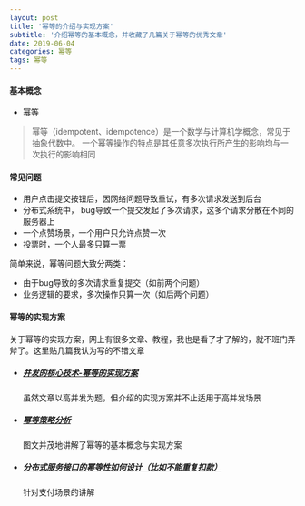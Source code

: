 ```yaml
---
layout: post
title: '幂等的介绍与实现方案'
subtitle: '介绍幂等的基本概念，并收藏了几篇关于幂等的优秀文章'
date: 2019-06-04
categories: 幂等
tags: 幂等
---
```

#### 基本概念
* 幂等
>幂等（idempotent、idempotence）是一个数学与计算机学概念，常见于抽象代数中。
一个幂等操作的特点是其任意多次执行所产生的影响均与一次执行的影响相同  



#### 常见问题
* 用户点击提交按钮后，因网络问题导致重试，有多次请求发送到后台
* 分布式系统中， bug导致一个提交发起了多次请求，这多个请求分散在不同的服务器上
* 一个点赞场景，一个用户只允许点赞一次
* 投票时，一个人最多只算一票

简单来说，幂等问题大致分两类：
* 由于bug导致的多次请求重复提交（如前两个问题）
* 业务逻辑的要求，多次操作只算一次（如后两个问题）

#### 幂等的实现方案
关于幂等的实现方案，网上有很多文章、教程，我也是看了才了解的，就不班门弄斧了。这里贴几篇我认为写的不错文章
* ##### [并发的核心技术-幂等的实现方案](https://825635381.iteye.com/blog/2276077)
    虽然文章以高并发为题，但介绍的实现方案并不止适用于高并发场景

* ##### [幂等策略分析](http://geyifan.cn/2016/06/02/idempotent-solutions/)
    图文并茂地讲解了幂等的基本概念与实现方案

* ##### [分布式服务接口的幂等性如何设计（比如不能重复扣款）](https://www.javazhiyin.com/23010.html)
    针对支付场景的讲解



